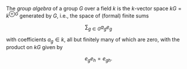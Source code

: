 The *group algebra* of a group $G$ over a field $k$ is the $k$-vector space $kG = k^{\oplus G}$ generated by $G$, i.e., the space of (formal) finite sums

$$
\sum_{g \in G} a_g e_g
$$

with coefficients $a_g \in k$, all but finitely many of which are zero, with the product on $kG$ given by

$$
e_g e_h = e_{gh}.
$$
